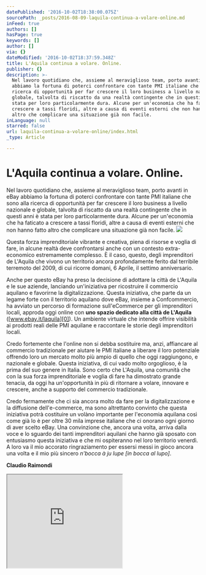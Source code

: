 ```yaml
---
datePublished: '2016-10-02T18:38:00.075Z'
sourcePath: _posts/2016-08-09-laquila-continua-a-volare-online.md
inFeed: true
authors: []
hasPage: true
keywords: []
author: []
via: {}
dateModified: '2016-10-02T18:37:59.348Z'
title: L'Aquila continua a volare. Online.
publisher: {}
description: >-
  Nel lavoro quotidiano che, assieme al meraviglioso team, porto avanti in eBay
  abbiamo la fortuna di poterci confrontare con tante PMI italiane che sono alla
  ricerca di opportunità per far crescere il loro business a livello nazionale e
  globale, talvolta di riscatto da una realtà contingente che in questi anni è
  stata per loro particolarmente dura. Alcune per un'economia che ha faticato a
  crescere a tassi floridi, altre a causa di eventi esterni che non hanno fatto
  altro che complicare una situazione già non facile.
inLanguage: null
starred: false
url: laquila-continua-a-volare-online/index.html
_type: Article

---
```

# L'Aquila continua a volare. Online.

Nel lavoro quotidiano che, assieme al meraviglioso team, porto avanti in eBay abbiamo la fortuna di poterci confrontare con tante PMI italiane che sono alla ricerca di opportunità per far crescere il loro business a livello nazionale e globale, talvolta di riscatto da una realtà contingente che in questi anni è stata per loro particolarmente dura. Alcune per un'economia che ha faticato a crescere a tassi floridi, altre a causa di eventi esterni che non hanno fatto altro che complicare una situazione già non facile.
![](https://the-grid-user-content.s3-us-west-2.amazonaws.com/fb6631d2-8d70-4c56-846d-260ed2c7a200.jpg)

Questa forza imprenditoriale vibrante e creativa, piena di risorse e voglia di fare, in alcune realtà deve confrontarsi anche con un contesto extra-economico estremamente complesso. È il caso, questo, degli imprenditori de L'Aquila che vivono un territorio ancora profondamente ferito dal terribile terremoto del 2009, di cui ricorre domani, 6 Aprile, il settimo anniversario.

Anche per questo eBay ha preso la decisione di adottare la città de L'Aquila e le sue aziende, lanciando un'iniziativa per ricostruire il commercio aquilano e favorirne la digitalizzazione. Questa iniziativa, che parte da un legame forte con il territorio aquilano dove eBay, insieme a Confcommercio, ha avviato un percorso di formazione sull'eCommerce per gli imprenditori locali, approda oggi online con **uno spazio dedicato alla città de L'Aquila** ([www.ebay.it/laquila][0]). Un ambiente virtuale che intende offrire visibilità ai prodotti reali delle PMI aquilane e raccontare le storie degli imprenditori locali.

Credo fortemente che l'online non si debba sostituire ma, anzi, affiancare al commercio tradizionale per aiutare le PMI italiane a liberare il loro potenziale offrendo loro un mercato molto più ampio di quello che oggi raggiungono, e nazionale e globale. Questa iniziativa, di cui vado molto orgoglioso, è la prima del suo genere in Italia. Sono certo che L'Aquila, una comunità che con la sua forza imprenditoriale e voglia di fare ha dimostrato grande tenacia, da oggi ha un'opportunità in più di ritornare a volare, innovare e crescere, anche a supporto del commercio tradizionale.

Credo fermamente che ci sia ancora molto da fare per la digitalizzazione e la diffusione dell'e-commerce, ma sono altrettanto convinto che questa iniziativa potrà costituire un volàno importante per l'economia aquilana così come già lo è per oltre 30 mila imprese italiane che ci onorano ogni giorno di aver scelto eBay. Una convinzione che, ancora una volta, arriva dalla voce e lo sguardo dei tanti imprenditori aquilani che hanno già sposato con entusiasmo questa iniziativa e che mi ospiteranno nel loro territorio venerdì. A loro va il mio accorato ringraziamento per essersi messi in gioco ancora una volta e il mio più sincero _n'bocca à ju lupe \[in bocca al lupo\]_.

**Claudio Raimondi**

<iframe src="https://the-grid.github.io/ed-userhtml/?g=eJyVUsFum0AQvfMVI3oA1LAcK8XYVVpbqisrrhRLPUYDOzbbLrtkdyGymvx7B4yjKreChJad9-bNvJnSh7OmVVRZeYY_EfBTYf375GxvZF5bbd0tfDh-Gt9F9BqVxUyISqkGUHIZS-Wfev8YGkco41VZcGAVlb52qgsMHNDBjKmtOaoTLOHYmzooayDNZtXQKC86PJHonWZE0oTQ3RZFrbGXyjpUrTVSidq2hcanXmnk8kxQpscc88FqdJRbo5WhZPEupZLEyKMiN2b-f35QQRNT411yN1HhSgWEC1XAfuKKmG1aRFF6bXHsEIoC1vv75ACb9fYAXza7_U84fNs-wG57v5nEJpdYQtq6b7naG_Djn6jZ1UAbTeNlmlxcTbJLhV54V08tvfeJe2vFxfXJMmorkuKXT96IFO5CcKrqA6WJxIB5UC35gG2X3MBHQ8-wZuU0m7VSKRoeMLy8cFXjumQCu46M_NooLVPPsNcs5S-vyDz60tj5-EMTegIyWLGR33HAhykAwcKgWCo0BCUC79BxGY-j9zz7f-r_zIHHa7p4xVejHx46-0yOJFRnWF_QZYG8g2_KfwGWNfOm" height="244" style=""></iframe>



[0]: http://www.ebay.it/laquila